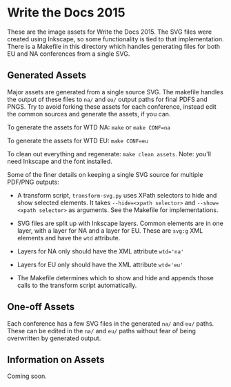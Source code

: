 # Write the Docs 2015

These are the image assets for Write the Docs 2015. The SVG files were created
using Inkscape, so some functionality is tied to that implementation. There is a
Makefile in this directory which handles generating files for both EU and NA
conferences from a single SVG.

## Generated Assets

Major assets are generated from a single source SVG. The makefile handles the
output of these files to `na/` and `eu/` output paths for final PDFS and PNGS.
Try to avoid forking these assets for each conference, instead edit the common
sources and generate the assets, if you can.

To generate the assets for WTD NA: `make` or `make CONF=na`

To generate the assets for WTD EU: `make CONF=eu`

To clean out everything and regenerate: `make clean assets`. Note: you'll need
Inkscape and the font installed.

Some of the finer details on keeping a single SVG source for multiple PDF/PNG
outputs:

  * A transform script, `transform-svg.py` uses XPath selectors to hide and show
    selected elements. It takes `--hide=<xpath selector>` and `--show=<xpath
    selector>` as arguments. See the Makefile for implementations.

  * SVG files are split up with Inkscape layers. Common elements are in one
    layer, with a layer for NA and a layer for EU. These are `svg:g` XML
    elements and have the `wtd` attribute.

  * Layers for NA only should have the XML attribute `wtd='na'`

  * Layers for EU only should have the XML attribute `wtd='eu'`

  * The Makefile determines which to show and hide and appends those calls to
    the transform script automatically.

## One-off Assets

Each conference has a few SVG files in the generated `na/` and `eu/` paths.
These can be edited in the `na/` and `eu/` paths without fear of being
overwritten by generated output.

## Information on Assets

Coming soon.
